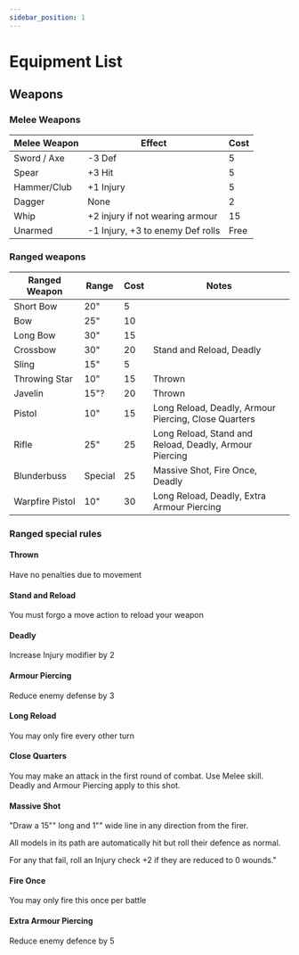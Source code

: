 ```yaml
---
sidebar_position: 1
---
```

# Equipment List

## Weapons
### Melee Weapons

| Melee Weapon | Effect                           | Cost |
| ------------ | -------------------------------- | ---- |
| Sword / Axe  | -3 Def                           | 5    |
| Spear        | +3 Hit                           | 5    |
| Hammer/Club  | +1 Injury                        | 5    |
| Dagger       | None                             | 2    |
| Whip         | +2 injury if not wearing armour  | 15   |
| Unarmed      | -1 Injury, +3 to enemy Def rolls | Free |

### Ranged weapons

| Ranged Weapon   | Range   | Cost | Notes                                                  |
| --------------- | ------- | ---- | ------------------------------------------------------ |
| Short Bow       | 20"     | 5    |                                                        |
| Bow             | 25"     | 10   |                                                        |
| Long Bow        | 30"     | 15   |                                                        |
| Crossbow        | 30"     | 20   | Stand and Reload, Deadly                               |
| Sling           | 15"     | 5    |                                                        |
| Throwing Star   | 10"     | 15   | Thrown                                                 |
| Javelin         | 15"?    | 20   | Thrown                                                 |
| Pistol          | 10"     | 15   | Long Reload, Deadly, Armour Piercing, Close Quarters   |
| Rifle           | 25"     | 25   | Long Reload, Stand and Reload, Deadly, Armour Piercing |
| Blunderbuss     | Special | 25   | Massive Shot, Fire Once, Deadly                        |
| Warpfire Pistol | 10"     | 30   | Long Reload, Deadly, Extra Armour Piercing             |

### Ranged special rules

#### Thrown
Have no penalties due to movement
#### Stand and Reload
You must forgo a move action to reload your weapon
#### Deadly
Increase Injury modifier by 2
#### Armour Piercing
Reduce enemy defense by 3
#### Long Reload
You may only fire every other turn
#### Close Quarters
You may make an attack in the first round of combat. Use Melee skill. Deadly and Armour Piercing apply to this shot.
#### Massive Shot
"Draw a 15"" long and 1"" wide line in any direction from the firer.

All models in its path are automatically hit but roll their defence as normal.

For any that fail, roll an Injury check +2 if they are reduced to 0 wounds."
#### Fire Once
You may only fire this once per battle
#### Extra Armour Piercing
Reduce enemy defence by 5


